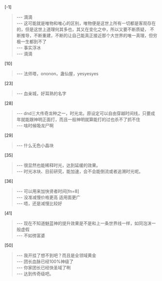 
[-1] 
>--- 滴滴<br>
>--- 这可能就是唯物和唯心的区别，唯物便是这世上所有一切都是客观存在的，但是这世上道理何其多也，其又在变化之中，所以又要不断质疑， 不断推导，不断重建，不断的让自己能真正接近那个大世界的唯一真理，但穷极一生都到不了<br>
>--- 事实浮冰<br>
>--- 滴滴<br>

[10] 
>--- 法师塔，ononon，蛊仙屋，yesyesyes<br>

[23] 
>--- 血亲城，好耳熟的名字<br>

[28] 
>--- dnd三大传奇龙种之一，时光龙。原设定可以自由穿越时间线，只要成年就能跟神明正面打，而且一般神明就算能打的过也杀不了抓不住<br>
>--- 啥时候吸龙尸啊<br>

[29] 
>--- 什么无色小晶块<br>

[35] 
>--- 很显然也能稀释时光，达到延缓的效果。<br>
>--- 时光冰块、目前研究，能加速，会不会能倒流或者追溯时光呢。<br>

[36] 
>--- 可以用来加快贤者时间[fn=8]<br>
>--- 没准减慢价格更高 适用面更广<br>
>--- 唔，还是减慢比较好<br>

[41] 
>--- 现在不知道魅蓝神的提升效果是不是和上一条世界线一样，如同泡沫一般虚假<br>
>--- 不如徬富婆<br>

[50] 
>--- 我开挂了想不到吧？而且是全领域黄金<br>
>--- 团长血脉已经100%神级了<br>
>--- 你家团长已经快圣域了咧<br>
>--- 达到传奇级吧。<br>
